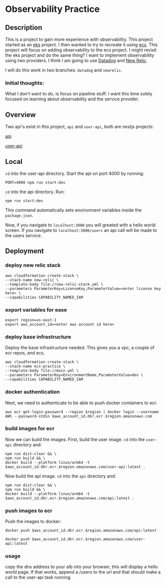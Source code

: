 # Observability Practice

## Description
This is a project to gain more experience with observability. This project started as an [eks](https://github.com/jamespgrant3/eks-practice) project. I then wanted to try to recreate it using [ecs](https://github.com/jamespgrant3/ecs-practice). This project will focus on adding observability to the ecs project. I might revisit the eks project and do the same thing? I want to implement observability using two providers. I think I am going to use [Datadog](https://www.datadoghq.com/) and [New Relic](https://newrelic.com).

I will do this work in two branches: `datadog` and `newrelic`.

### Initial thoughts:
What I don't want to do, is focus on pipeline stuff. I want this time solely focused on learning about observability and the service provider.

## Overview
Two api's exist in this project, `api` and `user-api`, both are nestjs projects:

[api](api/README.md)

[user-api](user-api/README.md)

## Local
`cd` into the user-api directory. Start the api on port 4000 by running:
```
PORT=4000 npm run start:dev
```

`cd` into the api directory. Run:
```
npm run start:dev
```

This command automatically sets environment variables inside the `package.json`.

Now, if you navigate to `localhost:3000` you will greated with a hello world screen. If you navigate to `localhost:3000/users` an api call will be made to the users service.

## Deployment

### deploy new relic stack
```
aws cloudformation create-stack \
--stack-name new-relic \
--template-body file://new-relic-stack.yml \
--parameters ParameterKey=LicenseKey,ParameterValue=<enter license key here> \
--capabilities CAPABILITY_NAMED_IAM
```

### export variables for ease
```
export region=us-east-1
export aws_account_id=<enter aws account id here>
```

### deploy base infrastructure
Deploy the base infrastructure needed. This gives you a vpc, a couple of ecr repos, and ecs.

```
aws cloudformation create-stack \
--stack-name ecs-practice \
--template-body file://main.yml \
--parameters ParameterKey=EnvironmentName,ParameterValue=dev \
--capabilities CAPABILITY_NAMED_IAM
```

### docker authentication
Next, we need to authenticate to be able to push docker containers to ecr.

```
aws ecr get-login-password --region $region | docker login --username AWS --password-stdin $aws_account_id.dkr.ecr.$region.amazonaws.com
```

### build images for ecr
Now we can build the images.
First, build the user image. `cd` into the `user-api` directory and:

```
npm run dist:clear && \
npm run build && \
docker build --platform linux/arm64 -t $aws_account_id.dkr.ecr.$region.amazonaws.com/user-api:latest .
```

Now build the api image. `cd` into the `api` directory and:

```
npm run dist:clear && \
npm run build && \
docker build --platform linux/arm64 -t $aws_account_id.dkr.ecr.$region.amazonaws.com/api:latest .
```

### push images to ecr

Push the images to docker:

```
docker push $aws_account_id.dkr.ecr.$region.amazonaws.com/api:latest
```

```
docker push $aws_account_id.dkr.ecr.$region.amazonaws.com/user-api:latest
```

### usage

copy the dns address to your alb into your browser, this will display a hello world page. If that works, append a /users to the url and that should make a call to the user-api task running.
